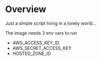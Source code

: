 # Overview

Just a simple script living in a lonely world... 

The image needs 3 env vars to run

* AWS_ACCESS_KEY_ID
* AWS_SECRET_ACCESS_KEY
* HOSTED_ZONE_ID


